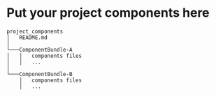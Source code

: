 # Put your project components here

```
project_components
│   README.md    
│
└───ComponentBundle-A
│   │   components files
│   │   ...
│   
└───ComponentBundle-B
    │   components files
    │   ...
```
